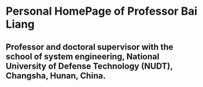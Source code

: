 # Personal HomePage of Professor Bai Liang
## Professor and doctoral supervisor with the school of system engineering, National University of Defense Technology (NUDT), Changsha, Hunan, China.

